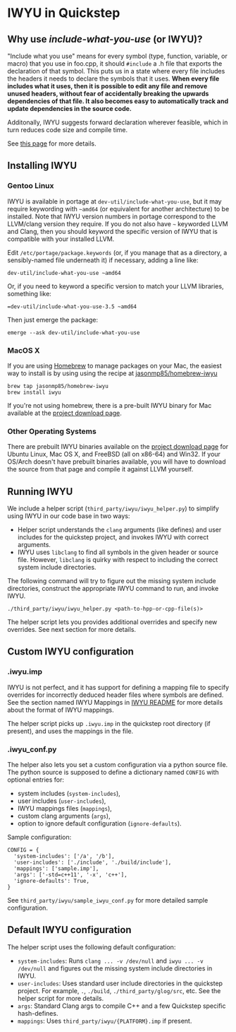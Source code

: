# IWYU in Quickstep

## Why use *include-what-you-use* (or IWYU)?
"Include what you use" means for every symbol (type, function, variable,
or macro) that you use in foo.cpp, it should `#include` a .h file that exports
the declaration of that symbol. This puts us in a state where every file
includes the headers it needs to declare the symbols that it uses.  **When
every file includes what it uses, then it is possible to edit any file and
remove unused headers, without fear of accidentally breaking the upwards
dependencies of that file.  It also becomes easy to automatically track and
update dependencies in the source code.**

Additonally, IWYU suggests forward declaration wherever feasible, which in
turn reduces code size and compile time.

See [this page](https://code.google.com/p/include-what-you-use/wiki/WhyIWYU)
for more details.

## Installing IWYU

### Gentoo Linux
IWYU is available in portage at `dev-util/include-what-you-use`, but it may
require keywording with `~amd64` (or equivalent for another architecture) to be
installed. Note that IWYU version numbers in portage correspond to the
LLVM/clang version they require. If you do not also have `~` keyworded LLVM and
Clang, then you should keyword the specific version of IWYU that is compatible
with your installed LLVM.

Edit `/etc/portage/package.keywords` (or, if you manage that as a directory, a
sensibly-named file underneath it) if necessary, adding a line like:
```
dev-util/include-what-you-use ~amd64
```

Or, if you need to keyword a specific version to match your LLVM libraries,
something like:
```
=dev-util/include-what-you-use-3.5 ~amd64
```

Then just emerge the package:
```
emerge --ask dev-util/include-what-you-use
```

### MacOS X
If you are using [Homebrew](https://brew.sh/) to manage packages on your Mac,
the easiest way to install is by using using the recipe at
[jasonmp85/homebrew-iwyu](https://github.com/jasonmp85/homebrew-iwyu)

```
brew tap jasonmp85/homebrew-iwyu
brew install iwyu
```

If you're not using homebrew, there is a pre-built IWYU binary for Mac
available at the
[project download page](https://include-what-you-use.org/downloads/).

### Other Operating Systems
There are prebuilt IWYU binaries available on the
[project download page](https://include-what-you-use.org/downloads/) for Ubuntu
Linux, Mac OS X, and FreeBSD (all on x86-64) and Win32. If your OS/Arch doesn't
have prebuilt binaries available, you will have to download the source from
that page and compile it against LLVM yourself.

## Running IWYU
We include a helper script (`third_party/iwyu/iwyu_helper.py`) to simplify
using IWYU in our code base in two ways:

* Helper script understands the `clang` arguments (like defines) and user
  includes for the quickstep project, and invokes IWYU with correct arguments.
* IWYU uses `libclang` to find all symbols in the given header or source
  file. However, `libclang` is quirky with respect to including the correct
  system include directories. 

The following command will try to figure out the missing system include
directories, construct the appropriate IWYU command to run, and invoke IWYU.

```
./third_party/iwyu/iwyu_helper.py <path-to-hpp-or-cpp-file(s)>
```

The helper script lets you provides additional overrides and specify new
overrides. See next section for more details.

## Custom IWYU configuration

### .iwyu.imp

IWYU is not perfect, and it has support for defining a mapping file to specify
overrides for incorrectly deduced header files where symbols are defined. See
the section named IWYU Mappings in
[IWYU README](https://github.com/include-what-you-use/include-what-you-use) for
more details about the format of IWYU mappings.

The helper script picks up `.iwyu.imp` in the quickstep root directory (if
present), and uses the mappings in the file.

### .iwyu_conf.py

The helper also lets you set a custom configuration via a python source file.
The python source is supposed to define a dictionary named `CONFIG` with
optional entries for:

* system includes (`system-includes`),
* user includes (`user-includes`),
* IWYU mappings files (`mappings`),
* custom clang arguments (`args`),
* option to ignore default configuration (`ignore-defaults`).

Sample configuration:

```
CONFIG = {
  'system-includes': ['/a', '/b'],
  'user-includes': ['./include', './build/include'],
  'mappings': ['sample.imp'],
  'args': ['-std=c++11', '-x', 'c++'],
  'ignore-defaults': True,
}
```

See `third_party/iwyu/sample_iwyu_conf.py` for more detailed sample configuration. 

## Default IWYU configuration
The helper script uses the following default configuration:

* `system-includes`: Runs `clang ... -v /dev/null` and `iwyu ... -v /dev/null`
  and figures out the missing system include directories in IWYU.
* `user-includes`: Uses standard user include directories in the quickstep
  project. For example, `.`, `./build`, `./third_party/glog/src`, etc. See the
  helper script for more details.
* `args`: Standard Clang args to compile C++ and a few Quickstep specific
  hash-defines.
* `mappings`: Uses `third_party/iwyu/{PLATFORM}.imp` if present.

